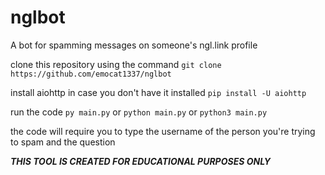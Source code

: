 # nglbot
A bot for spamming messages on someone's ngl.link profile

clone this repository using the command
`git clone https://github.com/emocat1337/nglbot`

install aiohttp in case you don't have it installed
`pip install -U aiohttp`

run the code
`py main.py` or `python main.py` or `python3 main.py`

the code will require you to type the username of the person you're trying to spam and the question

***THIS TOOL IS CREATED FOR EDUCATIONAL PURPOSES ONLY***
